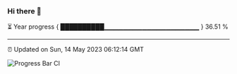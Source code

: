 ### Hi there 👋

⏳ Year progress { ██████████▁▁▁▁▁▁▁▁▁▁▁▁▁▁▁▁▁▁▁▁ } 36.51 %

---

⏰ Updated on Sun, 14 May 2023 06:12:14 GMT

![Progress Bar CI](https://github.com/liununu/liununu/workflows/Progress%20Bar%20CI/badge.svg)

